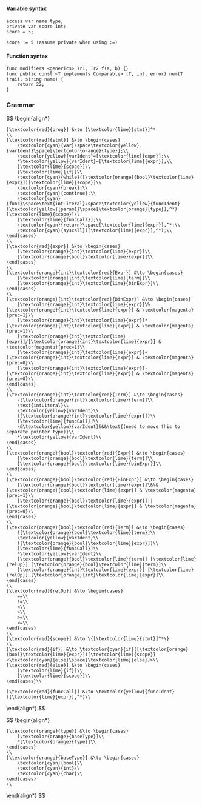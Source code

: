 #### Variable syntax
```
access var name type;
private var score int;
score = 5;

score := 5 (assume private when using :=)
```

#### Function syntax
```
func modifiers <generics> Tr1, Tr2 f(a, b) {}
func public const <T implements Comparable> (T, int, error) num(T trait, string name) {
	return 22;
}
```
### Grammar

$$
\begin{align*}
	
	[\textcolor{red}{prog}] &\to [\textcolor{lime}{stmt}]^*
	\\
	[\textcolor{red}{stmt}] &\to \begin{cases}
		\textcolor{cyan}{var}\space\textcolor{yellow}{varIdent}\space[\textcolor{orange}{type}];\\
		\textcolor{yellow}{varIdent}=[\textcolor{lime}{expr}];\\
		*\textcolor{yellow}{varIdent}=[\textcolor{lime}{expr}];\\
		[\textcolor{lime}{scope}]\\
		[\textcolor{lime}{if}]\\
		\textcolor{cyan}{while}([\textcolor{orange}{bool}\textcolor{lime}{expr}])[\textcolor{lime}{scope}]\\
		\textcolor{cyan}{break};\\
		\textcolor{cyan}{continue};\\
		\textcolor{cyan}{func}\space\text{intLiteral}\space\textcolor{yellow}{funcIdent}(\textcolor{yellow}{param1}\space[\textcolor{orange}{type}],^*)[\textcolor{lime}{scope}]\\
		[\textcolor{lime}{funcCall}];\\		
		\textcolor{cyan}{return}\space[\textcolor{lime}{expr}],^*;\\
		\textcolor{cyan}{syscall}([\textcolor{lime}{expr}],^*);\\
	\end{cases}
	\\
	[\textcolor{red}{expr}] &\to \begin{cases}
		[\textcolor{orange}{int}\textcolor{lime}{expr}]\\
		[\textcolor{orange}{bool}\textcolor{lime}{expr}]\\
	\end{cases}
	\\
	[\textcolor{orange}{int}\textcolor{red}{Expr}] &\to \begin{cases}
		[\textcolor{orange}{int}\textcolor{lime}{term}]\\
		[\textcolor{orange}{int}\textcolor{lime}{binExpr}]\\
	\end{cases}
	\\
	[\textcolor{orange}{int}\textcolor{red}{BinExpr}] &\to \begin{cases}
		[\textcolor{orange}{int}\textcolor{lime}{expr}]\%[\textcolor{orange}{int}\textcolor{lime}{expr}] & \textcolor{magenta}{prec=1}\\
		[\textcolor{orange}{int}\textcolor{lime}{expr}]*[\textcolor{orange}{int}\textcolor{lime}{expr}] & \textcolor{magenta}{prec=1}\\
		[\textcolor{orange}{int}\textcolor{lime}{expr}]/[\textcolor{orange}{int}\textcolor{lime}{expr}] & \textcolor{magenta}{prec=1}\\
		[\textcolor{orange}{int}\textcolor{lime}{expr}]+[\textcolor{orange}{int}\textcolor{lime}{expr}] & \textcolor{magenta}{prec=0}\\
		[\textcolor{orange}{int}\textcolor{lime}{expr}]-[\textcolor{orange}{int}\textcolor{lime}{expr}] & \textcolor{magenta}{prec=0}\\
	\end{cases}
	\\
	[\textcolor{orange}{int}\textcolor{red}{Term}] &\to \begin{cases}
		-[\textcolor{orange}{int}\textcolor{lime}{term}]\\
		\text{intLiteral}\\
		\textcolor{yellow}{varIdent}\\
		([\textcolor{orange}{int}\textcolor{lime}{expr}])\\
		[\textcolor{lime}{funcCall}]\\
		\&\textcolor{yellow}{varIdent}&&&\text{(need to move this to separate pointer type)}\\
		*\textcolor{yellow}{varIdent}\\ 
	\end{cases}
	\\
	[\textcolor{orange}{bool}\textcolor{red}{Expr}] &\to \begin{cases}
		[\textcolor{orange}{bool}\textcolor{lime}{term}]\\
		[\textcolor{orange}{bool}\textcolor{lime}{binExpr}]\\
	\end{cases}
	\\
	[\textcolor{orange}{bool}\textcolor{red}{BinExpr}] &\to \begin{cases}
		[\textcolor{orange}{bool}\textcolor{lime}{expr}]\&\&[\textcolor{orange}{cool}\textcolor{lime}{expr}] & \textcolor{magenta}{prec=1}\\
		[\textcolor{orange}{bool}\textcolor{lime}{expr}]||[\textcolor{orange}{bool}\textcolor{lime}{expr}] & \textcolor{magenta}{prec=0}\\
	\end{cases}
	\\
	[\textcolor{orange}{bool}\textcolor{red}{Term}] &\to \begin{cases}
		![\textcolor{orange}{bool}\textcolor{lime}{term}]\\
		\textcolor{yellow}{varIdent}\\
		([\textcolor{orange}{bool}\textcolor{lime}{expr}])\\
		[\textcolor{lime}{funcCall}]\\
		*\textcolor{yellow}{varIdent}\\
		[\textcolor{orange}{bool}\textcolor{lime}{term}] [\textcolor{lime}{relOp}] [\textcolor{orange}{bool}\textcolor{lime}{term}]\\
		[\textcolor{orange}{int}\textcolor{lime}{expr}] [\textcolor{lime}{relOp}] [\textcolor{orange}{int}\textcolor{lime}{expr}]\\
	\end{cases}
	\\
	[\textcolor{red}{relOp}] &\to \begin{cases}
		==\\
		!=\\
		<\\
		>\\
		>=\\
		<=\\
	\end{cases}
	\\
	[\textcolor{red}{scope}] &\to \{[\textcolor{lime}{stmt}]^*\}
	\\
	[\textcolor{red}{if}] &\to \textcolor{cyan}{if}([\textcolor{orange}{bool}\textcolor{lime}{expr}])[\textcolor{lime}{scope}]<\textcolor{cyan}{else}\space[\textcolor{lime}{else}]>\\
	[\textcolor{red}{else}] &\to \begin{cases}
		[\textcolor{lime}{if}]\\
		[\textcolor{lime}{scope}]\\
	\end{cases}\\

	[\textcolor{red}{funcCall}] &\to \textcolor{yellow}{funcIdent}([\textcolor{lime}{expr}],^*)\\

\end{align*}
$$

$$
\begin{align*}

	[\textcolor{orange}{type}] &\to \begin{cases}
		[\textcolor{orange}{baseType}]\\
		*[\textcolor{orange}{type}]\\
	\end{cases}
	\\
	[\textcolor{orange}{baseType}] &\to \begin{cases}
		\textcolor{cyan}{bool}\\
		\textcolor{cyan}{int}\\
		\textcolor{cyan}{char}\\
	\end{cases}
	\\

\end{align*}
$$

